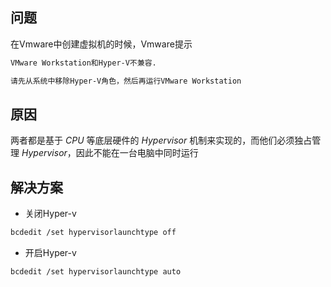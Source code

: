 <!--
 * @Description: 
 * @Version: 1.0
 * @Author: DaLao
 * @Email: dalao_li@163.com
 * @Date: 2021-02-07 12:48:53
 * @LastEditors: DaLao
 * @LastEditTime: 2021-11-14 14:16:28
-->
## 问题

在Vmware中创建虚拟机的时候，Vmware提示

```sh
VMware Workstation和Hyper-V不兼容.

请先从系统中移除Hyper-V角色，然后再运行VMware Workstation
```

## 原因

两者都是基于 $CPU$ 等底层硬件的 $Hypervisor$ 机制来实现的，而他们必须独占管理 $Hypervisor$，因此不能在一台电脑中同时运行

## 解决方案

- 关闭Hyper-v
  
```sh
bcdedit /set hypervisorlaunchtype off
```

- 开启Hyper-v
  
```sh
bcdedit /set hypervisorlaunchtype auto
```

